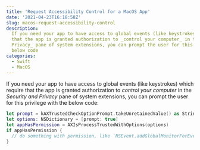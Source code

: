 ```yaml
---
title: 'Request Accessibility Control for a MacOS App'
date: '2021-04-23T16:18:58Z'
slug: macos-request-accessibility-control
description:
  If you need your app to have access to global events (like keystrokes) which require
  that the app is granted authorization to _control your computer_ in the _Security and
  Privacy_ pane of system extensions, you can prompt the user for this privilege with the
  below code
categories:
  - Swift
  - MacOS
---
```


If you need your app to have access to global events (like keystrokes) which require that
the app is granted authorization to _control your computer_ in the _Security and Privacy_
pane of system extensions, you can prompt the user for this privilege with the below code:

```swift
let prompt = kAXTrustedCheckOptionPrompt.takeUnretainedValue() as String
let options: NSDictionary = [prompt: true]
let appHasPermission = AXIsProcessTrustedWithOptions(options)
if appHasPermission {
  // do something with permission, like `NSEvent.addGlobalMonitorForEvents()`
}
```

